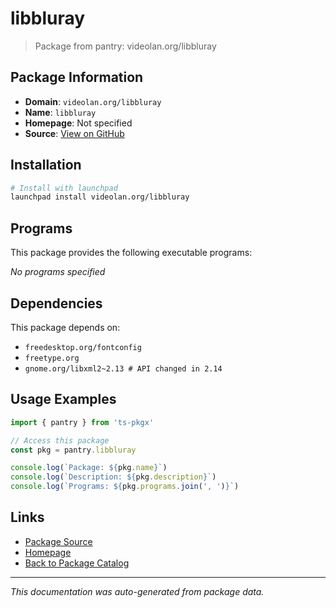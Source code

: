 # libbluray

> Package from pantry: videolan.org/libbluray

## Package Information

- **Domain**: `videolan.org/libbluray`
- **Name**: `libbluray`
- **Homepage**: Not specified
- **Source**: [View on GitHub](https://github.com/pkgxdev/pantry/tree/main/projects/videolan.org/libbluray/package.yml)

## Installation

```bash
# Install with launchpad
launchpad install videolan.org/libbluray
```

## Programs

This package provides the following executable programs:

*No programs specified*

## Dependencies

This package depends on:

- `freedesktop.org/fontconfig`
- `freetype.org`
- `gnome.org/libxml2~2.13 # API changed in 2.14`

## Usage Examples

```typescript
import { pantry } from 'ts-pkgx'

// Access this package
const pkg = pantry.libbluray

console.log(`Package: ${pkg.name}`)
console.log(`Description: ${pkg.description}`)
console.log(`Programs: ${pkg.programs.join(', ')}`)
```

## Links

- [Package Source](https://github.com/pkgxdev/pantry/tree/main/projects/videolan.org/libbluray/package.yml)
- [Homepage](#)
- [Back to Package Catalog](../../../package-catalog.md)

---

*This documentation was auto-generated from package data.*
